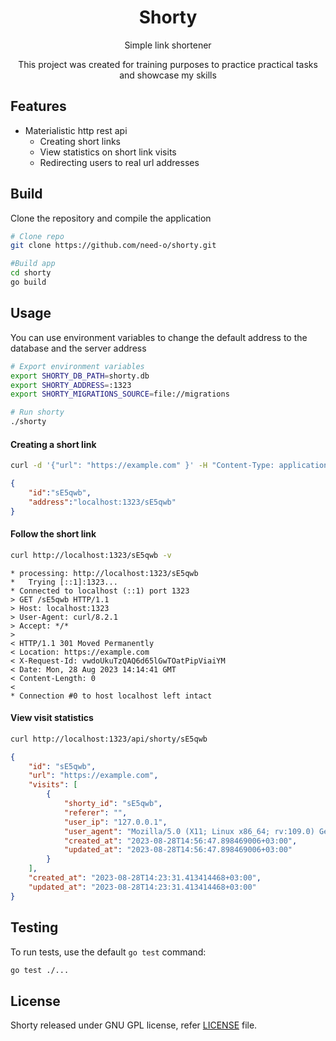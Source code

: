 <p align="center">
<h1 align="center">Shorty</h1>
<p align="center">Simple link shortener </p>
<p align="center">This project was created for training purposes to practice practical tasks and showcase my skills</p>

## Features

  * Materialistic http rest api
    * Creating short links
    * View statistics on short link visits
    * Redirecting users to real url addresses

## Build
Clone the repository and compile the application

```bash
# Clone repo
git clone https://github.com/need-o/shorty.git

#Build app
cd shorty
go build
```

## Usage
You can use environment variables to change the default address to the database and the server address
```bash
# Export environment variables
export SHORTY_DB_PATH=shorty.db
export SHORTY_ADDRESS=:1323
export SHORTY_MIGRATIONS_SOURCE=file://migrations

# Run shorty
./shorty
```

#### Creating a short link

```bash
curl -d '{"url": "https://example.com" }' -H "Content-Type: application/json" -X POST http://localhost:1323/api/shorty
```

```json
{
    "id":"sE5qwb",
    "address":"localhost:1323/sE5qwb"
}
```

#### Follow the short link

```bash
curl http://localhost:1323/sE5qwb -v
```

```
* processing: http://localhost:1323/sE5qwb
*   Trying [::1]:1323...
* Connected to localhost (::1) port 1323
> GET /sE5qwb HTTP/1.1
> Host: localhost:1323
> User-Agent: curl/8.2.1
> Accept: */*
> 
< HTTP/1.1 301 Moved Permanently
< Location: https://example.com
< X-Request-Id: vwdoUkuTzQAQ6d65lGwTOatPipViaiYM
< Date: Mon, 28 Aug 2023 14:14:41 GMT
< Content-Length: 0
< 
* Connection #0 to host localhost left intact
```
#### View visit statistics

```bash
curl http://localhost:1323/api/shorty/sE5qwb
```

```json
{
    "id": "sE5qwb",
    "url": "https://example.com",
    "visits": [
        {
            "shorty_id": "sE5qwb",
            "referer": "",
            "user_ip": "127.0.0.1",
            "user_agent": "Mozilla/5.0 (X11; Linux x86_64; rv:109.0) Gecko/20100101 Firefox/116.0",
            "created_at": "2023-08-28T14:56:47.898469006+03:00",
            "updated_at": "2023-08-28T14:56:47.898469006+03:00"
        }
    ],
    "created_at": "2023-08-28T14:23:31.413414468+03:00",
    "updated_at": "2023-08-28T14:23:31.413414468+03:00"
}
```

## Testing

To run tests, use the default `go test` command:
```sh
go test ./...
```

## License

Shorty released under GNU GPL license, refer [LICENSE](LICENSE) file.
